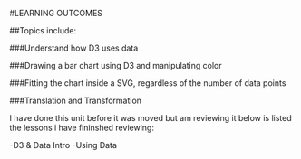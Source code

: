 #LEARNING OUTCOMES

##Topics include:

###Understand how D3 uses data

###Drawing a bar chart using D3 and manipulating color

###Fitting the chart inside a SVG, regardless of the number of data points

###Translation and Transformation

I have done this unit before it was moved but am reviewing it below is listed the lessons i have fininshed reviewing:

-D3 & Data Intro
-Using Data
